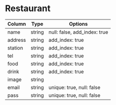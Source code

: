 # Restaurant
|Column|Type|Options|
|------|----|-------|
|name|string|null: false, add_index: true|
|address|string|add_index: true|
|station|string|add_index: true|
|tel|string|add_index: true|
|food|string|add_index: true|
|drink|string|add_index: true|
|image|string|
|email|string|unique: true, null: false|
|pass|string|unique: true, null: false|